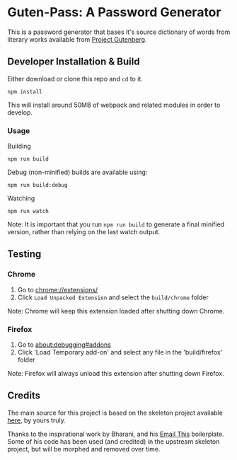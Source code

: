 # Guten-Pass: A Password Generator

This is a password generator that bases it's source dictionary of words from literary works available from [Project Gutenberg](https://wwww.gutenberg.org).


## Developer Installation & Build

Either download or clone this repo and `cd` to it.

```
npm install
```

This will install around 50MB of webpack and related modules in order to develop.


### Usage

Building

```
npm run build
```

Debug (non-minified) builds are available using:

```
npm run build:debug
```

Watching
```
npm run watch
```

Note: It is important that you run `npm run build` to generate a final minified version, rather than relying on the last watch output.


## Testing

### Chrome

1. Go to <a href="chrome://extensions/">chrome://extensions/</a>
2. Click `Load Unpacked Extension` and select the `build/chrome` folder

Note: Chrome will keep this extension loaded after shutting down Chrome.

### Firefox

1. Go to <a href="about:debugging#addons">about:debugging#addons</a>
2. Click 'Load Temporary add-on' and select any file in the 'build/firefox' folder

Note: Firefox will always unload this extension after shutting down Firefox.

## Credits

The main source for this project is based on the skeleton project available [here](https://github.com/cmroanirgo/webextension-template), by yours truly.

Thanks to the inspirational work by Bharani, and his [Email This](https://www.emailthis.me) boilerplate. Some of his code has been used (and credited) in the upstream skeleton project, but will be morphed and removed over time.

